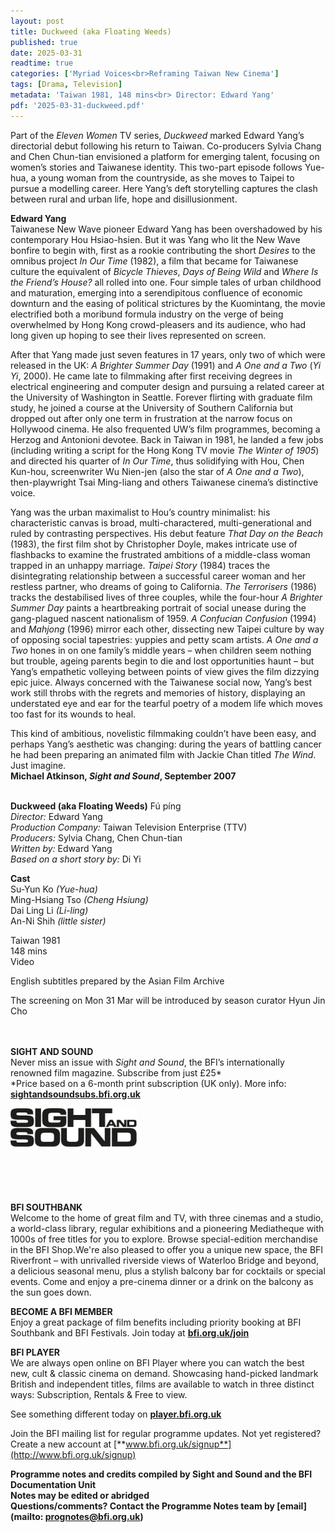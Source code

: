 ```yaml
---
layout: post
title: Duckweed (aka Floating Weeds)
published: true
date: 2025-03-31
readtime: true
categories: ['Myriad Voices<br>Reframing Taiwan New Cinema']
tags: [Drama, Television]
metadata: 'Taiwan 1981, 148 mins<br> Director: Edward Yang'
pdf: '2025-03-31-duckweed.pdf'
---
```


Part of the _Eleven Women_ TV series, _Duckweed_ marked Edward Yang’s directorial debut following his return to Taiwan. Co-producers Sylvia Chang and Chen Chun-tian envisioned a platform for emerging talent, focusing on women’s stories and Taiwanese identity. This two-part episode follows Yue-hua, a young woman from the countryside, as she moves to Taipei to pursue a modelling career. Here Yang’s deft storytelling captures the clash between rural and urban life, hope and disillusionment.

**Edward Yang**  
Taiwanese New Wave pioneer Edward Yang has been overshadowed by his contemporary Hou Hsiao-hsien. But it was Yang who lit the New Wave bonfire to begin with, first as a rookie contributing the short _Desires_ to the omnibus project _In Our Time_ (1982), a film that became for Taiwanese culture the equivalent of _Bicycle Thieves_, _Days of Being Wild_ and _Where Is the Friend’s House?_ all rolled into one. Four simple tales of urban childhood and maturation, emerging into a serendipitous confluence of economic downturn and the easing of political strictures by the Kuomintang, the movie electrified both a moribund formula industry on the verge of being overwhelmed by Hong Kong crowd-pleasers and its audience, who had long given up hoping to see their lives represented on screen.

After that Yang made just seven features in 17 years, only two of which were released in the UK: _A Brighter Summer Day_ (1991) and _A One and a Two_ (_Yi Yi_, 2000). He came late to filmmaking after first receiving degrees in electrical engineering and computer design and pursuing a related career at the University of Washington in Seattle. Forever flirting with graduate film study, he joined a course at the University of Southern California but dropped out after only one term in frustration at the narrow focus on Hollywood cinema. He also frequented UW’s film programmes, becoming a Herzog and Antonioni devotee. Back in Taiwan in 1981, he landed a few jobs (including writing a script for the Hong Kong TV movie _The Winter of 1905_) and directed his quarter of _In Our Time_, thus solidifying with Hou, Chen Kun-hou, screenwriter Wu Nien-jen (also the star of _A One and a Two_), then-playwright Tsai Ming-liang and others Taiwanese cinema’s distinctive voice.

Yang was the urban maximalist to Hou’s country minimalist: his characteristic canvas is broad, multi-charactered, multi-generational and ruled by contrasting perspectives. His debut feature _That Day on the Beach_ (1983), the first film shot by Christopher Doyle, makes intricate use of flashbacks to examine the frustrated ambitions of a middle-class woman trapped in an unhappy marriage. _Taipei Story_ (1984) traces the disintegrating relationship between a successful career woman and her restless partner, who dreams of going to California. _The Terrorisers_ (1986) tracks the destabilised lives of three couples, while the four-hour _A Brighter Summer Day_ paints a heartbreaking portrait of social unease during the gang-plagued nascent nationalism of 1959. _A Confucian Confusion_ (1994) and _Mahjong_ (1996) mirror each other, dissecting new Taipei culture by way of opposing social tapestries: yuppies and petty scam artists. _A One and a Two_ hones in on one family’s middle years – when children seem nothing but trouble, ageing parents begin to die and lost opportunities haunt – but Yang’s empathetic volleying between points of view gives the film dizzying epic juice. Always concerned with the Taiwanese social now, Yang’s best work still throbs with the regrets and memories of history, displaying an understated eye and ear for the tearful poetry of a modem life which moves too fast for its wounds to heal.

This kind of ambitious, novelistic filmmaking couldn’t have been easy, and perhaps Yang’s aesthetic was changing: during the years of battling cancer he had been preparing an animated film with Jackie Chan titled _The Wind_. Just imagine.  
**Michael Atkinson, _Sight and Sound_, September 2007**
<br><br>

**Duckweed (aka Floating Weeds)** Fú píng<br>
_Director:_ Edward Yang<br>
_Production Company:_ Taiwan Television Enterprise (TTV)<br>
_Producers:_ Sylvia Chang, Chen Chun-tian<br>
_Written by:_ Edward Yang<br>
_Based on a short story by:_ Di Yi

**Cast**<br>
Su-Yun Ko _(Yue-hua)_<br>
Ming-Hsiang Tso _(Cheng Hsiung)_<br>
Dai Ling Li _(Li-ling)_<br>
An-Ni Shih _(little sister)_<br>

Taiwan 1981<br>
148 mins<br>
Video

English subtitles prepared by the Asian Film Archive

The screening on Mon 31 Mar will be introduced by season curator Hyun Jin Cho<br>
<br><br>

**SIGHT AND SOUND**<br>
Never miss an issue with _Sight and Sound_, the BFI’s internationally renowned film magazine. Subscribe from just £25*<br>
*Price based on a 6-month print subscription (UK only). More info: [**sightandsoundsubs.bfi.org.uk**](https://sightandsoundsubs.bfi.org.uk/subscribe)

<img style="float: left;" src="/img/sight-and-sound.jpg" width="40%" height="40%"><br><br><br><br><br><br><br><br>

**BFI SOUTHBANK**  
Welcome to the home of great film and TV, with three cinemas and a studio, a world-class library, regular exhibitions and a pioneering Mediatheque with 1000s of free titles for you to explore. Browse special-edition merchandise in the BFI Shop.We&#39;re also pleased to offer you a unique new space, the BFI Riverfront – with unrivalled riverside views of Waterloo Bridge and beyond, a delicious seasonal menu, plus a stylish balcony bar for cocktails or special events. Come and enjoy a pre-cinema dinner or a drink on the balcony as the sun goes down.  

**BECOME A BFI MEMBER**  
Enjoy a great package of film benefits including priority booking at BFI Southbank and BFI Festivals. Join today at [**bfi.org.uk/join**](http://www.bfi.org.uk/join)  

**BFI PLAYER**  
 We are always open online on BFI Player where you can watch the best new, cult &amp; classic cinema on demand. Showcasing hand-picked landmark British and independent titles, films are available to watch in three distinct ways: Subscription, Rentals &amp; Free to view.  

See something different today on [**player.bfi.org.uk**](https://player.bfi.org.uk)  

Join the BFI mailing list for regular programme updates. Not yet registered? Create a new account at [**www.bfi.org.uk/signup**](http://www.bfi.org.uk/signup)

**Programme notes and credits compiled by Sight and Sound and the BFI Documentation Unit  
Notes may be edited or abridged  
Questions/comments? Contact the Programme Notes team by [email](mailto: prognotes@bfi.org.uk)**

<!--stackedit_data:
eyJoaXN0b3J5IjpbNTYwMzc1MDY5XX0=
-->
